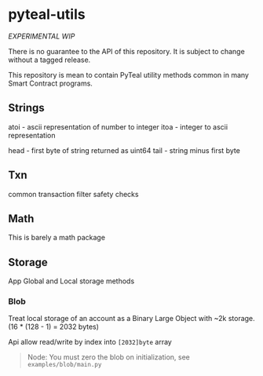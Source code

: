 # pyteal-utils

*EXPERIMENTAL* *WIP*

There is no guarantee to the API of this repository. It is subject to change without a tagged release. 

This repository is mean to contain PyTeal utility methods common in many Smart Contract programs.

## Strings

atoi - ascii representation of number to integer
itoa - integer to ascii representation 

head - first byte of string returned as uint64
tail - string minus first byte 

## Txn

common transaction filter safety checks

## Math

This is barely a math package

## Storage

App Global and Local storage methods

### Blob

Treat local storage of an account as a Binary Large Object with ~2k storage. (16 * (128 - 1) = 2032 bytes)

Api allow read/write by index into `[2032]byte` array

>Node: You must zero the blob on initialization, see `examples/blob/main.py`

